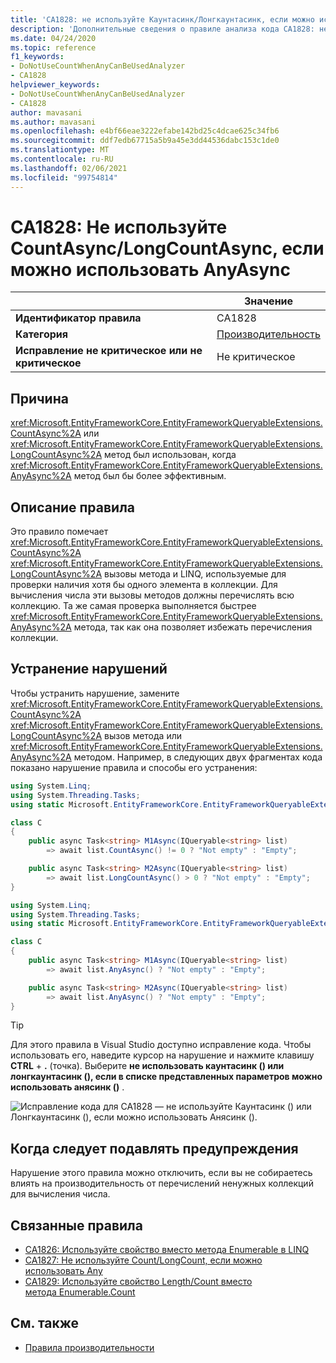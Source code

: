 ```yaml
---
title: 'CA1828: не используйте Каунтасинк/Лонгкаунтасинк, если можно использовать Анясинк (анализ кода)'
description: 'Дополнительные сведения о правиле анализа кода CA1828: не используйте Каунтасинк/Лонгкаунтасинк, если можно использовать Анясинк'
ms.date: 04/24/2020
ms.topic: reference
f1_keywords:
- DoNotUseCountWhenAnyCanBeUsedAnalyzer
- CA1828
helpviewer_keywords:
- DoNotUseCountWhenAnyCanBeUsedAnalyzer
- CA1828
author: mavasani
ms.author: mavasani
ms.openlocfilehash: e4bf66eae3222efabe142bd25c4dcae625c34fb6
ms.sourcegitcommit: ddf7edb67715a5b9a45e3dd44536dabc153c1de0
ms.translationtype: MT
ms.contentlocale: ru-RU
ms.lasthandoff: 02/06/2021
ms.locfileid: "99754814"
---
```

# <a name="ca1828-do-not-use-countasynclongcountasync-when-anyasync-can-be-used"></a>CA1828: Не используйте CountAsync/LongCountAsync, если можно использовать AnyAsync

| | Значение |
|-|-|
| **Идентификатор правила** |CA1828|
| **Категория** |[Производительность](performance-warnings.md)|
| **Исправление не критическое или не критическое** |Не критическое|

## <a name="cause"></a>Причина

<xref:Microsoft.EntityFrameworkCore.EntityFrameworkQueryableExtensions.CountAsync%2A> или <xref:Microsoft.EntityFrameworkCore.EntityFrameworkQueryableExtensions.LongCountAsync%2A> метод был использован, когда <xref:Microsoft.EntityFrameworkCore.EntityFrameworkQueryableExtensions.AnyAsync%2A> метод был бы более эффективным.

## <a name="rule-description"></a>Описание правила

Это правило помечает <xref:Microsoft.EntityFrameworkCore.EntityFrameworkQueryableExtensions.CountAsync%2A> <xref:Microsoft.EntityFrameworkCore.EntityFrameworkQueryableExtensions.LongCountAsync%2A> вызовы метода и LINQ, используемые для проверки наличия хотя бы одного элемента в коллекции. Для вычисления числа эти вызовы методов должны перечислять всю коллекцию. Та же самая проверка выполняется быстрее <xref:Microsoft.EntityFrameworkCore.EntityFrameworkQueryableExtensions.AnyAsync%2A> метода, так как она позволяет избежать перечисления коллекции.

## <a name="how-to-fix-violations"></a>Устранение нарушений

Чтобы устранить нарушение, замените <xref:Microsoft.EntityFrameworkCore.EntityFrameworkQueryableExtensions.CountAsync%2A> <xref:Microsoft.EntityFrameworkCore.EntityFrameworkQueryableExtensions.LongCountAsync%2A> вызов метода или <xref:Microsoft.EntityFrameworkCore.EntityFrameworkQueryableExtensions.AnyAsync%2A> методом. Например, в следующих двух фрагментах кода показано нарушение правила и способы его устранения:

```csharp
using System.Linq;
using System.Threading.Tasks;
using static Microsoft.EntityFrameworkCore.EntityFrameworkQueryableExtensions;

class C
{
    public async Task<string> M1Async(IQueryable<string> list)
        => await list.CountAsync() != 0 ? "Not empty" : "Empty";

    public async Task<string> M2Async(IQueryable<string> list)
        => await list.LongCountAsync() > 0 ? "Not empty" : "Empty";
}
```

```csharp
using System.Linq;
using System.Threading.Tasks;
using static Microsoft.EntityFrameworkCore.EntityFrameworkQueryableExtensions;

class C
{
    public async Task<string> M1Async(IQueryable<string> list)
        => await list.AnyAsync() ? "Not empty" : "Empty";

    public async Task<string> M2Async(IQueryable<string> list)
        => await list.AnyAsync() ? "Not empty" : "Empty";
}
```

> [!TIP]
> Для этого правила в Visual Studio доступно исправление кода. Чтобы использовать его, наведите курсор на нарушение и нажмите клавишу **CTRL** + **.** (точка). Выберите **не использовать каунтасинк () или лонгкаунтасинк (), если в списке представленных параметров можно использовать анясинк ()** .
>
> ![Исправление кода для CA1828 — не используйте Каунтасинк () или Лонгкаунтасинк (), если можно использовать Анясинк ().](media/ca1828-codefix.png)

## <a name="when-to-suppress-warnings"></a>Когда следует подавлять предупреждения

Нарушение этого правила можно отключить, если вы не собираетесь влиять на производительность от перечислений ненужных коллекций для вычисления числа.

## <a name="related-rules"></a>Связанные правила

- [CA1826: Используйте свойство вместо метода Enumerable в LINQ](ca1826.md)
- [CA1827: Не используйте Count/LongCount, если можно использовать Any](ca1827.md)
- [CA1829: Используйте свойство Length/Count вместо метода Enumerable.Count](ca1829.md)

## <a name="see-also"></a>См. также

- [Правила производительности](performance-warnings.md)

